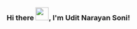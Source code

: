 ### Hi there <img src="https://raw.githubusercontent.com/MartinHeinz/MartinHeinz/master/wave.gif" width="30px">, I'm Udit Narayan Soni!

<!--
**UditNarayanSoni/uditnarayansoni** is a ✨ _special_ ✨ repository because its `README.md` (this file) appears on your GitHub profile.

Fresher, 2020 passout from B.Tech (Computer Science Engineering) specialized in JavaScript | HTML | CSS. Professional experience with technologies listed in the **toolbox** below.

I created tech web-site mostly about Frontend Development.

Here are some ideas to get you started:

- 🔭 I’m currently working on ...
- 🌱 I’m currently learning ...
- 👯 I’m looking to collaborate on ...
- 🤔 I’m looking for help with ...
- 💬 Ask me about ...
- 📫 How to reach me: ...
- 😄 Pronouns: ...
- ⚡ Fun fact: ...
-->
